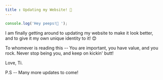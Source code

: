 ```yaml
---
title : Updating my Website! 🚀
---
```


```javascript
console.log('Hey peeps!👋 ');
```

I am finally getting around to updating my website to make it look better, and to give it my own unique identity to it! 😊  

To whomever is reading this -- You are important, you have value, and you rock. Never stop being you, and keep on kickin' butt!  

Love,
Ti.


P.S -- Many more updates to come!